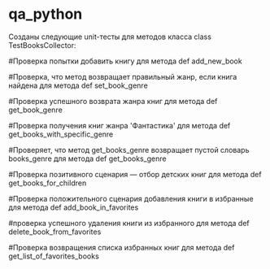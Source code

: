 # qa_python

Созданы следующие unit-тесты для методов класса class TestBooksCollector:

#Проверка попытки добавить книгу для метода def add_new_book
        
#Проверка, что метод возвращает правильный жанр, если книга найдена для метода def set_book_genre
        
#Проверка успешного возврата жанра книг для метода def get_book_genre

#Проверка получения книг жанра 'Фантастика' для метода def get_books_with_specific_genre

#Проверяет, что метод get_books_genre возвращает пустой словарь books_genre для метода def get_books_genre

#Проверка позитивного сценария — отбор детских книг для метода def get_books_for_children

#Проверка положительного сценария добавления книги в избранные для метода def add_book_in_favorites

#проверка успешного удаления книги из избранного для метода def delete_book_from_favorites

#Проверка возвращения списка избранных книг для метода def get_list_of_favorites_books
